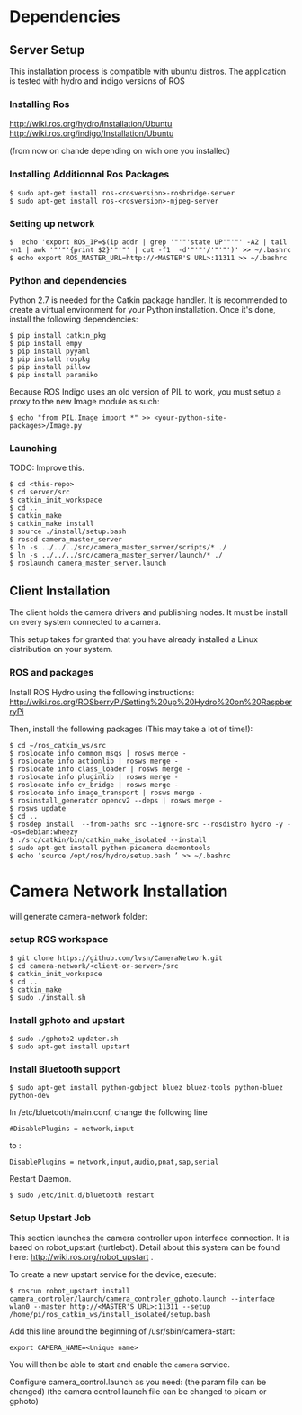 # Dependencies #

## Server Setup ##
This installation process is compatible with ubuntu distros.
The application is tested with hydro and indigo versions of ROS

### Installing Ros ###
http://wiki.ros.org/hydro/Installation/Ubuntu   
http://wiki.ros.org/indigo/Installation/Ubuntu

(from now on chande <rosversion> depending on wich one you installed)

### Installing Additionnal Ros Packages ###
```
$ sudo apt-get install ros-<rosversion>-rosbridge-server
$ sudo apt-get install ros-<rosversion>-mjpeg-server
```
### Setting up network ###
```
$  echo 'export ROS_IP=$(ip addr | grep '"'"'state UP'"'"' -A2 | tail -n1 | awk '"'"'{print $2}'"'"' | cut -f1  -d'"'"'/'"'"')' >> ~/.bashrc
$ echo export ROS_MASTER_URL=http://<MASTER'S URL>:11311 >> ~/.bashrc
```

### Python and dependencies ###

Python 2.7 is needed for the Catkin package handler. It is recommended to create a virtual environment for your Python installation. Once it's done, install the following dependencies:
```
$ pip install catkin_pkg
$ pip install empy
$ pip install pyyaml
$ pip install rospkg
$ pip install pillow
$ pip install paramiko
```

Because ROS Indigo uses an old version of PIL to work, you must setup a proxy to the new Image module as such:
```
$ echo "from PIL.Image import *" >> <your-python-site-packages>/Image.py
```

### Launching ###

TODO: Improve this.

```
$ cd <this-repo>
$ cd server/src
$ catkin_init_workspace
$ cd ..
$ catkin_make
$ catkin_make install
$ source ./install/setup.bash
$ roscd camera_master_server
$ ln -s ../../../src/camera_master_server/scripts/* ./
$ ln -s ../../../src/camera_master_server/launch/* ./
$ roslaunch camera_master_server.launch
```

## Client Installation ##
The client holds the camera drivers and publishing nodes. It must be install on every system connected to a camera.

This setup takes for granted that you have already installed a Linux distribution on your system.

### ROS and packages ###
Install ROS Hydro using the following instructions: http://wiki.ros.org/ROSberryPi/Setting%20up%20Hydro%20on%20RaspberryPi

Then, install the following packages (This may take a lot of time!):
```
$ cd ~/ros_catkin_ws/src
$ roslocate info common_msgs | rosws merge -
$ roslocate info actionlib | rosws merge -
$ roslocate info class_loader | rosws merge -
$ roslocate info pluginlib | rosws merge -
$ roslocate info cv_bridge | rosws merge -
$ roslocate info image_transport | rosws merge -
$ rosinstall_generator opencv2 --deps | rosws merge -
$ rosws update
$ cd ..
$ rosdep install  --from-paths src --ignore-src --rosdistro hydro -y --os=debian:wheezy
$ ./src/catkin/bin/catkin_make_isolated --install
$ sudo apt-get install python-picamera daemontools
$ echo ‘source /opt/ros/hydro/setup.bash ’ >> ~/.bashrc
```

# Camera Network Installation #

will generate camera-network folder:

### setup ROS workspace ###
```
$ git clone https://github.com/lvsn/CameraNetwork.git
$ cd camera-network/<client-or-server>/src
$ catkin_init_workspace
$ cd ..
$ catkin_make
$ sudo ./install.sh
```

### Install gphoto and upstart ###
```
$ sudo ./gphoto2-updater.sh 
$ sudo apt-get install upstart  
```

### Install Bluetooth support ###
```
$ sudo apt-get install python-gobject bluez bluez-tools python-bluez python-dev
```
In  /etc/bluetooth/main.conf, change the following line
```
#DisablePlugins = network,input
```
to :
```
DisablePlugins = network,input,audio,pnat,sap,serial
```
Restart Daemon.
```
$ sudo /etc/init.d/bluetooth restart
```

### Setup Upstart Job ###
This section launches the camera controller upon interface connection. It is based on robot_upstart (turtlebot). Detail about this system can be found here: http://wiki.ros.org/robot_upstart .

To create a new upstart service for the device, execute:
```
$ rosrun robot_upstart install camera_controler/launch/camera_controler_gphoto.launch --interface wlan0 --master http://<MASTER'S URL>:11311 --setup /home/pi/ros_catkin_ws/install_isolated/setup.bash 
```
Add this line around the beginning of /usr/sbin/camera-start:
```
export CAMERA_NAME=<Unique name>
```
You will then be able to start and enable the ``camera`` service.

Configure camera_control.launch as you need:
(the param file can be changed)
(the camera control launch file can be changed to picam or gphoto)
